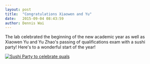 ```yaml
---
layout: post
title:  "Congratulations Xiaowen and Yu"
date:   2015-09-04 08:43:59
author: Dennis Wai
---
```


The lab celebrated the beginning of the new academic year as well as Xiaowen Yu and Yu Zhao's passing of qualifications exam with a sushi party! Here's to a wonderful start of the year!



<a href="{{ site.baseurl }}/assets/images/posts/2015Sushi.jpg" data-lightbox="2015Sushi" data-title="Sushi Party to celebrate quals">
  <img src="{{ site.baseurl }}/assets/images/posts/2015Sushi.jpg" title="Sushi Party to celebrate quals">
</a>
